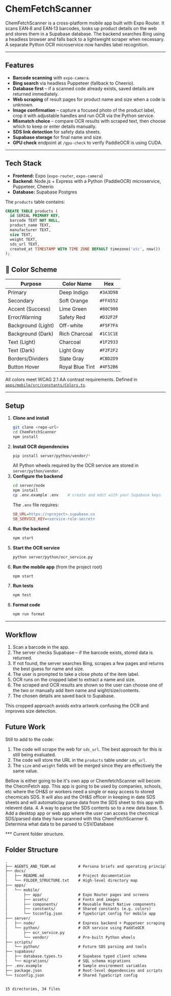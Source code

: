 # ChemFetchScanner

ChemFetchScanner is a cross-platform mobile app built with Expo Router. It scans EAN‑8 and EAN‑13 barcodes, looks up product details on the web and stores them in a Supabase database. The backend searches Bing using a headless browser and falls back to a lightweight scraper when necessary. A separate Python OCR microservice now handles label recognition.

---

## Features

- **Barcode scanning** with `expo-camera`.
- **Bing search** via headless Puppeteer (fallback to Cheerio).
- **Database first** – if a scanned code already exists, saved details are returned immediately.
- **Web scraping** of result pages for product name and size when a code is unknown.
- **Image confirmation** – capture a focused photo of the product label, crop it with adjustable handles and run OCR via the Python service.
- **Mismatch choice** – compare OCR results with scraped text, then choose which to keep or enter details manually.
- **SDS link detection** for safety data sheets.
- **Supabase storage** for final name and size.
- **GPU check** endpoint at `/gpu-check` to verify PaddleOCR is using CUDA.

---

## Tech Stack

- **Frontend:** Expo (`expo-router`, `expo-camera`)
- **Backend:** Node.js + Express with a Python (PaddleOCR) microservice, Puppeteer, Cheerio
- **Database:** Supabase Postgres

The `products` table contains:

```sql
CREATE TABLE products (
  id SERIAL PRIMARY KEY,
  barcode TEXT NOT NULL,
  product_name TEXT,
  manufacturer TEXT,
  size TEXT,
  weight TEXT,
  sds_url TEXT,
  created_at TIMESTAMP WITH TIME ZONE DEFAULT timezone('utc', now())
);
```

## 🎨 Color Scheme

| Purpose             | Color Name     | Hex       |
|---------------------|----------------|-----------|
| Primary             | Deep Indigo    | `#3A3D98` |
| Secondary           | Soft Orange    | `#FFA552` |
| Accent (Success)    | Lime Green     | `#80C900` |
| Error/Warning       | Safety Red     | `#D32F2F` |
| Background (Light)  | Off-white      | `#F5F7FA` |
| Background (Dark)   | Rich Charcoal  | `#1C1C1E` |
| Text (Light)        | Charcoal       | `#1F2933` |
| Text (Dark)         | Light Gray     | `#F2F2F2` |
| Borders/Dividers    | Slate Gray     | `#CBD2D9` |
| Button Hover        | Royal Blue Tint| `#4F52B6` |

All colors meet WCAG 2.1 AA contrast requirements. Defined in [`apps/mobile/src/constants/Colors.ts`](apps/mobile/src/constants/Colors.ts).

---

## Setup

1. **Clone and install**
   ```bash
   git clone <repo-url>
   cd ChemFetchScanner
   npm install
   ```
2. **Install OCR dependencies**
   ```bash
   pip install server/python/vendor/*
   ```
   All Python wheels required by the OCR service are stored in `server/python/vendor`.
3. **Configure the backend**
   ```bash
   cd server/node
   npm install
   cp .env.example .env    # create and edit with your Supabase keys
   ```
   The `.env` file requires:
   ```ini
   SB_URL=https://<project>.supabase.co
   SB_SERVICE_KEY=<service-role-secret>
   ```
4. **Run the backend**
   ```bash
   npm start
   ```
5. **Start the OCR service**
   ```bash
   python server/python/ocr_service.py
   ```
6. **Run the mobile app** (from the project root)
   ```bash
   npm start
   ```
7. **Run tests**
   ```bash
   npm test
   ```
8. **Format code**
   ```bash
   npm run format
   ```

---

## Workflow

1. Scan a barcode in the app.
2. The server checks Supabase – if the barcode exists, stored data is returned.
3. If not found, the server searches Bing, scrapes a few pages and returns the best guess for name and size.
4. The user is prompted to take a close photo of the item label.
5. OCR runs on the cropped label to extract a name and size.
6. The scraped and OCR results are shown so the user can choose one of the two or manually add Item name and wight/size/contents.
7. The chosen details are saved back to Supabase.

This cropped approach avoids extra artwork confusing the OCR and improves size detection.

## Future Work

Still to add to the code:

1. The code will scrape the web for `sds_url`. The best approach for this is still being evaluated.
2. The code will store the URL in the `products` table under `sds_url`. 
3. The `size` and `weight` fields will be merged since they are effectively the same value.

Bellow is either going to be it's own app or ChemfetchScanner will becom the ChecmFetch app. This app is going to be used by companies, schools, etc where the OH&S or workers need a single or easy access to stored checmicals SDS. It will also aid the OH&S officer in keeping in date SDS sheets and will automaticlay parse data from the SDS sheet to this app with relevent data.
4. A way to parse the SDS contents so to a new data base.
5. Add a desktop app or web app where the user can access the checmical SDS/parsed data they have scanned with this ChemFetchScanner
6. Determina what data to be parsed to CSV/Database


*** Current folder structure.
## Folder Structure

```txt
.
├── AGENTS_AND_TEAM.md          # Persona briefs and operating principles
├── docs/
│   ├── README.md               # Project documentation
│   └── FOLDER_STRUCTURE.txt    # High-level directory map
├── apps/
│   └── mobile/
│       ├── app/                # Expo Router pages and screens
│       ├── assets/             # Fonts and images
│       ├── components/         # Reusable React Native components
│       ├── constants/          # Shared constants (e.g. colors)
│       └── tsconfig.json       # TypeScript config for mobile app
├── server/
│   ├── node/                   # Express backend + Puppeteer scraping
│   └── python/                 # OCR service using PaddleOCR
│       ├── ocr_service.py
│       └── vendor/             # Pre-built Python wheels
├── scripts/
│   └── python/                 # Future SDS parsing and tools
├── supabase/
│   ├── database.types.ts       # Supabase typed client schema
│   └── migrations/             # SQL schema migrations
├── .env.example                # Sample environment variables
├── package.json                # Root-level dependencies and scripts
└── tsconfig.json               # Shared TypeScript config


15 directories, 34 files